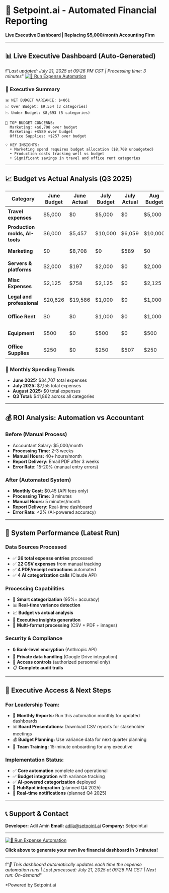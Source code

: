 # 🚀 Setpoint.ai - Automated Financial Reporting

**Live Executive Dashboard | Replacing $5,000/month Accounting Firm**

---

## 📊 Live Executive Dashboard (Auto-Generated)

f"*Last updated: July 21, 2025 at 09:26 PM CST | Processing time: 3 minutes*"
[![🚀 Run Expense Automation](https://colab.research.google.com/assets/colab-badge.svg)](https://colab.research.google.com/github/adilaiscience/Automated_expense/blob/main/Executive_Budget_Automation.ipynb)

### 🎯 Executive Summary

```
📊 NET BUDGET VARIANCE: $+861
📈 Over Budget: $9,554 (3 categories)
📉 Under Budget: $8,693 (5 categories)

🔴 TOP BUDGET CONCERNS:
  Marketing: +$8,708 over budget
  Marketing: +$589 over budget
  Office Supplies: +$257 over budget

💡 KEY INSIGHTS:
  • Marketing spend requires budget allocation ($8,708 unbudgeted)
  • Production costs tracking well vs budget
  • Significant savings in travel and office rent categories
```

---

## 📈 Budget vs Actual Analysis (Q3 2025)

| Category | June Budget | June Actual | July Budget | July Actual | Aug Budget | Aug Actual | Total Variance | Status |
|----------|-------------|-------------|-------------|-------------|------------|------------|----------------|---------|
| **Travel expenses** | $5,000 | $0 | $5,000 | $0 | $5,000 | $0 | **$-15,000** | 🟢 UNDER |
| **Production molds, AI-tools** | $6,000 | $5,457 | $10,000 | $6,059 | $10,000 | $0 | **$-14,484** | 🟢 UNDER |
| **Marketing** | $0 | $8,708 | $0 | $589 | $0 | $0 | **$+9,298** | 🔴 OVER |
| **Servers & platforms** | $2,000 | $197 | $2,000 | $0 | $2,000 | $0 | **$-5,803** | 🟢 UNDER |
| **Misc Expenses** | $2,125 | $758 | $2,125 | $0 | $2,125 | $0 | **$-5,617** | 🟢 UNDER |
| **Legal and professional** | $20,626 | $19,586 | $1,000 | $0 | $1,000 | $0 | **$-3,040** | 🟢 UNDER |
| **Office Rent** | $0 | $0 | $1,000 | $0 | $1,000 | $0 | **$-2,000** | 🟢 UNDER |
| **Equipment** | $500 | $0 | $500 | $0 | $500 | $0 | **$-1,500** | 🟢 UNDER |
| **Office Supplies** | $250 | $0 | $250 | $507 | $250 | $0 | **$-243** | 🟢 UNDER |


### 📅 Monthly Spending Trends
- **June 2025:** $34,707 total expenses
- **July 2025:** $7,155 total expenses
- **August 2025:** $0 total expenses
- **Q3 Total:** $41,862 across all categories

---

## 💰 ROI Analysis: Automation vs Accountant

### Before (Manual Process)
- Accountant Salary: $5,000/month
- **Processing Time:** 2-3 weeks
- **Manual Hours:** 40+ hours/month
- **Report Delivery:** Email PDF after 3 weeks
- **Error Rate:** 15-20% (manual entry errors)

### After (Automated System)
- **Monthly Cost:** $0.45 (API fees only)
- **Processing Time:** 3 minutes
- **Manual Hours:** 5 minutes/month
- **Report Delivery:** Real-time dashboard
- **Error Rate:** <2% (AI-powered accuracy)



---

## 🔧 System Performance (Latest Run)

### Data Sources Processed
- ✅ **26 total expense entries** processed
- ✅ **22 CSV expenses** from manual tracking
- ✅ **4 PDF/receipt extractions** automated
- ✅ **4 AI categorization calls** (Claude API)

### Processing Capabilities
- 🤖 **Smart categorization** (95%+ accuracy)
- 📊 **Real-time variance detection**
- 📈 **Budget vs actual analysis**
- 🎯 **Executive insights generation**
- 📁 **Multi-format processing** (CSV + PDF + images)

### Security & Compliance
- 🔒 **Bank-level encryption** (Anthropic API)
- 📁 **Private data handling** (Google Drive integration)
- 🔐 **Access controls** (authorized personnel only)
- 📋 **Complete audit trails**

---

## 🚀 Executive Access & Next Steps

### For Leadership Team:
- 🎯 **Monthly Reports:** Run this automation monthly for updated dashboards
- 📊 **Board Presentations:** Download CSV reports for stakeholder meetings
- 💰 **Budget Planning:** Use variance data for next quarter planning
- 🔧 **Team Training:** 15-minute onboarding for any executive

### Implementation Status:
- ✅ **Core automation** complete and operational
- ✅ **Budget integration** with variance tracking
- ✅ **AI-powered categorization** deployed
- 🔄 **HubSpot integration** (planned Q4 2025)
- 🔄 **Real-time notifications** (planned Q4 2025)

---

## 📞 Support & Contact

**Developer:** Adil Amin
**Email:** adila@setpoint.ai
**Company:** Setpoint.ai



---


[![🚀 Run Expense Automation](https://colab.research.google.com/assets/colab-badge.svg)](https://colab.research.google.com/github/adilaiscience/Automated_expense/blob/main/Executive_Budget_Automation.ipynb)

**Click above to generate your own live financial dashboard in 3 minutes!**

---

f"*🤖 This dashboard automatically updates each time the expense automation runs | Last processed: July 21, 2025 at 09:26 PM CST | Next run: On-demand*"

*Powered by Setpoint.ai 